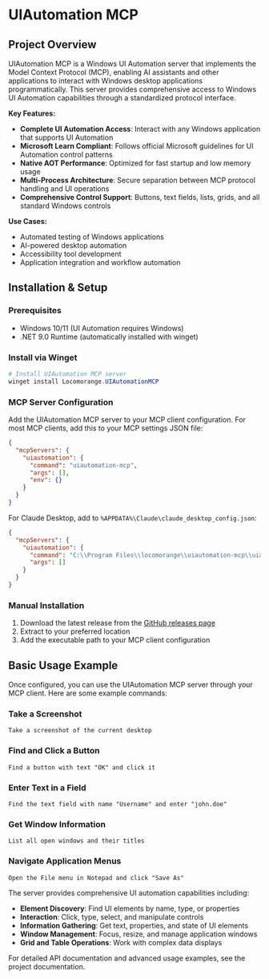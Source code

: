 # UIAutomation MCP

## Project Overview

UIAutomation MCP is a Windows UI Automation server that implements the Model Context Protocol (MCP), enabling AI assistants and other applications to interact with Windows desktop applications programmatically. This server provides comprehensive access to Windows UI Automation capabilities through a standardized protocol interface.

**Key Features:**
- **Complete UI Automation Access**: Interact with any Windows application that supports UI Automation
- **Microsoft Learn Compliant**: Follows official Microsoft guidelines for UI Automation control patterns
- **Native AOT Performance**: Optimized for fast startup and low memory usage
- **Multi-Process Architecture**: Secure separation between MCP protocol handling and UI operations
- **Comprehensive Control Support**: Buttons, text fields, lists, grids, and all standard Windows controls

**Use Cases:**
- Automated testing of Windows applications
- AI-powered desktop automation
- Accessibility tool development
- Application integration and workflow automation

## Installation & Setup

### Prerequisites
- Windows 10/11 (UI Automation requires Windows)
- .NET 9.0 Runtime (automatically installed with winget)

### Install via Winget

```powershell
# Install UIAutomation MCP server
winget install Locomorange.UIAutomationMCP
```

### MCP Server Configuration

Add the UIAutomation MCP server to your MCP client configuration. For most MCP clients, add this to your MCP settings JSON file:

```json
{
  "mcpServers": {
    "uiautomation": {
      "command": "uiautomation-mcp",
      "args": [],
      "env": {}
    }
  }
}
```

For Claude Desktop, add to `%APPDATA%\Claude\claude_desktop_config.json`:

```json
{
  "mcpServers": {
    "uiautomation": {
      "command": "C:\\Program Files\\locomorange\\uiautomation-mcp\\uiautomation-mcp.exe",
      "args": []
    }
  }
}
```

### Manual Installation

1. Download the latest release from the [GitHub releases page](https://github.com/locomorange/uiautomation-mcp/releases)
2. Extract to your preferred location
3. Add the executable path to your MCP client configuration

## Basic Usage Example

Once configured, you can use the UIAutomation MCP server through your MCP client. Here are some example commands:

### Take a Screenshot
```
Take a screenshot of the current desktop
```

### Find and Click a Button
```
Find a button with text "OK" and click it
```

### Enter Text in a Field
```
Find the text field with name "Username" and enter "john.doe"
```

### Get Window Information
```
List all open windows and their titles
```

### Navigate Application Menus
```
Open the File menu in Notepad and click "Save As"
```

The server provides comprehensive UI automation capabilities including:
- **Element Discovery**: Find UI elements by name, type, or properties
- **Interaction**: Click, type, select, and manipulate controls
- **Information Gathering**: Get text, properties, and state of UI elements
- **Window Management**: Focus, resize, and manage application windows
- **Grid and Table Operations**: Work with complex data displays

For detailed API documentation and advanced usage examples, see the project documentation.